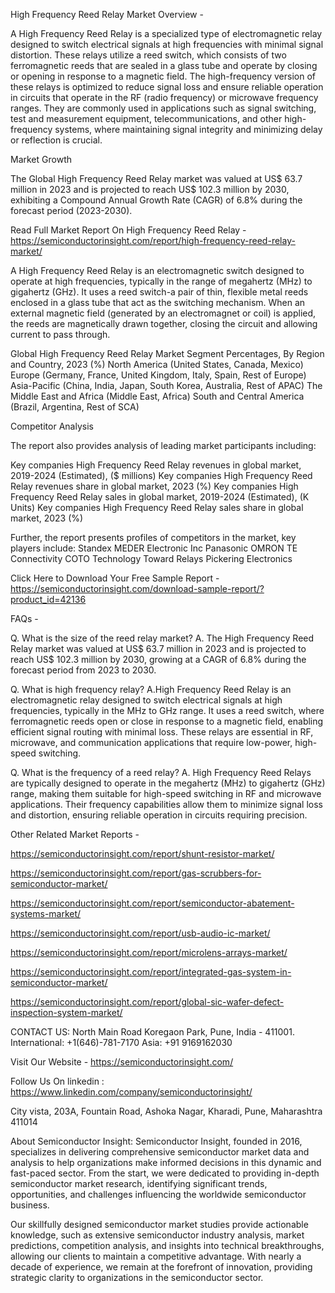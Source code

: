 High Frequency Reed Relay Market Overview -

A High Frequency Reed Relay is a specialized type of electromagnetic relay designed to switch electrical signals at high frequencies with minimal signal distortion. These relays utilize a reed switch, which consists of two ferromagnetic reeds that are sealed in a glass tube and operate by closing or opening in response to a magnetic field. The high-frequency version of these relays is optimized to reduce signal loss and ensure reliable operation in circuits that operate in the RF (radio frequency) or microwave frequency ranges. They are commonly used in applications such as signal switching, test and measurement equipment, telecommunications, and other high-frequency systems, where maintaining signal integrity and minimizing delay or reflection is crucial.

Market Growth

The Global High Frequency Reed Relay market was valued at US$ 63.7 million in 2023 and is projected to reach US$ 102.3 million by 2030, exhibiting a Compound Annual Growth Rate (CAGR) of 6.8% during the forecast period (2023-2030).

Read Full Market Report On High Frequency Reed Relay -
https://semiconductorinsight.com/report/high-frequency-reed-relay-market/

A High Frequency Reed Relay is an electromagnetic switch designed to operate at high frequencies, typically in the range of megahertz (MHz) to gigahertz (GHz). It uses a reed switch-a pair of thin, flexible metal reeds enclosed in a glass tube that act as the switching mechanism. When an external magnetic field (generated by an electromagnet or coil) is applied, the reeds are magnetically drawn together, closing the circuit and allowing current to pass through.

Global High Frequency Reed Relay Market Segment Percentages, By Region and Country, 2023 (%)
North America (United States, Canada, Mexico)
Europe (Germany, France, United Kingdom, Italy, Spain, Rest of Europe)
Asia-Pacific (China, India, Japan, South Korea, Australia, Rest of APAC)
The Middle East and Africa (Middle East, Africa)
South and Central America (Brazil, Argentina, Rest of SCA)

Competitor Analysis

The report also provides analysis of leading market participants including:

Key companies High Frequency Reed Relay revenues in global market, 2019-2024 (Estimated), ($ millions)
Key companies High Frequency Reed Relay revenues share in global market, 2023 (%)
Key companies High Frequency Reed Relay sales in global market, 2019-2024 (Estimated), (K Units)
Key companies High Frequency Reed Relay sales share in global market, 2023 (%)

Further, the report presents profiles of competitors in the market, key players include:
Standex
MEDER Electronic Inc
Panasonic
OMRON
TE Connectivity
COTO Technology
Toward Relays
Pickering Electronics

Click Here to Download Your Free Sample Report -
https://semiconductorinsight.com/download-sample-report/?product_id=42136

FAQs -


Q. What is the size of the reed relay market?
A. The High Frequency Reed Relay market was valued at US$ 63.7 million in 2023 and is projected to reach US$ 102.3 million by 2030, growing at a CAGR of 6.8% during the forecast period from 2023 to 2030.

Q. What is high frequency relay?
A.High Frequency Reed Relay is an electromagnetic relay designed to switch electrical signals at high frequencies, typically in the MHz to GHz range. It uses a reed switch, where ferromagnetic reeds open or close in response to a magnetic field, enabling efficient signal routing with minimal loss. These relays are essential in RF, microwave, and communication applications that require low-power, high-speed switching.

Q. What is the frequency of a reed relay?
A. High Frequency Reed Relays are typically designed to operate in the megahertz (MHz) to gigahertz (GHz) range, making them suitable for high-speed switching in RF and microwave applications. Their frequency capabilities allow them to minimize signal loss and distortion, ensuring reliable operation in circuits requiring precision.

Other Related Market Reports -

https://semiconductorinsight.com/report/shunt-resistor-market/

https://semiconductorinsight.com/report/gas-scrubbers-for-semiconductor-market/

https://semiconductorinsight.com/report/semiconductor-abatement-systems-market/

https://semiconductorinsight.com/report/usb-audio-ic-market/

https://semiconductorinsight.com/report/microlens-arrays-market/

https://semiconductorinsight.com/report/integrated-gas-system-in-semiconductor-market/

https://semiconductorinsight.com/report/global-sic-wafer-defect-inspection-system-market/

CONTACT US:
North Main Road Koregaon Park, Pune, India - 411001.
International: +1(646)-781-7170
Asia: +91 9169162030

Visit Our Website -
https://semiconductorinsight.com/

Follow Us On linkedin : https://www.linkedin.com/company/semiconductorinsight/

City vista, 203A, Fountain Road, Ashoka Nagar, Kharadi, Pune, Maharashtra 411014

About Semiconductor Insight:
Semiconductor Insight, founded in 2016, specializes in delivering comprehensive semiconductor market data and analysis to help organizations make informed decisions in this dynamic and fast-paced sector. From the start, we were dedicated to providing in-depth semiconductor market research, identifying significant trends, opportunities, and challenges influencing the worldwide semiconductor business.

Our skillfully designed semiconductor market studies provide actionable knowledge, such as extensive semiconductor industry analysis, market predictions, competition analysis, and insights into technical breakthroughs, allowing our clients to maintain a competitive advantage. With nearly a decade of experience, we remain at the forefront of innovation, providing strategic clarity to organizations in the semiconductor sector.
